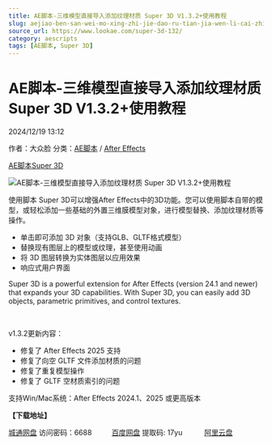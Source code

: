 ```yaml
---
title: AE脚本-三维模型直接导入添加纹理材质 Super 3D V1.3.2+使用教程
slug: aejiao-ben-san-wei-mo-xing-zhi-jie-dao-ru-tian-jia-wen-li-cai-zhi-super-3d-v1-3-2-shi-yong-jiao-cheng
source_url: https://www.lookae.com/super-3d-132/
category: aescripts
tags: [AE脚本, Super 3D]
---
```

# AE脚本-三维模型直接导入添加纹理材质 Super 3D V1.3.2+使用教程

2024/12/19 13:12

作者：大众脸
分类：[AE脚本](https://www.lookae.com/after-effects/aescripts/) / [After Effects](https://www.lookae.com/after-effects/)

[AE脚本](https://www.lookae.com/tag/ae%e8%84%9a%e6%9c%ac/)[Super 3D](https://www.lookae.com/tag/super-3d/)

![AE脚本-三维模型直接导入添加纹理材质 Super 3D V1.3.2+使用教程](https://www.lookae.com/wp-content/uploads/2024/04/Super-3D.jpg "AE脚本-三维模型直接导入添加纹理材质 Super 3D V1.3.2+使用教程-LookAE.com")

使用脚本 Super 3D可以增强After Effects中的3D功能。您可以使用脚本自带的模型，或轻松添加一些基础的外置三维膜模型对象，进行模型替换、添加纹理材质等操作。

* 单击即可添加 3D 对象（支持GLB、GLTF格式模型）
* 替换现有图层上的模型或纹理，甚至使用动画
* 将 3D 图层转换为实体图层以应用效果
* 响应式用户界面

Super 3D is a powerful extension for After Effects (version 24.1 and newer) that expands your 3D capabilities. With Super 3D, you can easily add 3D objects, parametric primitives, and control textures.

[﻿](https://cloud.video.taobao.com/play/u/null/p/1/e/6/t/1/458021991181.mp4)

v1.3.2更新内容：

* 修复了 After Effects 2025 支持
* 修复了向空 GLTF 文件添加材质的问题
* 修复了重复模型操作
* 修复了 GLTF 空材质索引的问题

支持Win/Mac系统：After Effects 2024.1、2025 或更高版本

**【下载地址】**

[城通网盘](https://url70.ctfile.com/f/2827370-1438963217-f95cda?p=4431) 访问密码：6688          [百度网盘](https://pan.baidu.com/s/1qTiCY5JbaIR0xjiFMFMErw?pwd=17yu) 提取码: 17yu           [阿里云盘](https://www.alipan.com/s/bfGz8AipWxc)
